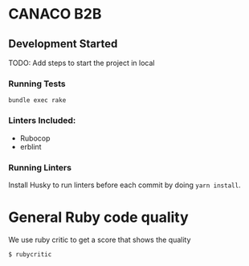 # CANACO B2B

## Development Started

TODO: Add steps to start the project in local


### Running Tests

```
bundle exec rake
```
### Linters Included:

- Rubocop
- erblint

### Running Linters

Install Husky to run linters before each commit by doing `yarn install`.

# General Ruby code quality
We use ruby critic to get a score that shows the quality

`$ rubycritic`
